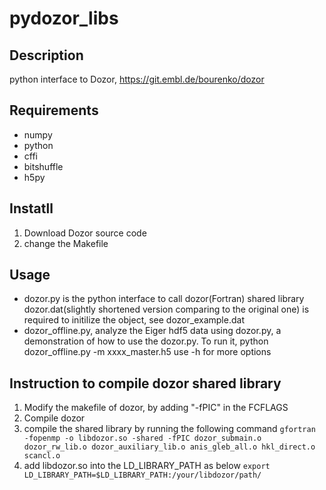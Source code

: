 # pydozor_libs

## Description
python interface to Dozor, https://git.embl.de/bourenko/dozor

## Requirements
- numpy
- python
- cffi
- bitshuffle
- h5py

## Instatll
1. Download Dozor source code
2. change the Makefile

## Usage
- dozor.py is the python interface to call dozor(Fortran) shared library
  dozor.dat(slightly shortened version comparing to the original one) is required to initilize the object, see dozor_example.dat
- dozor_offline.py, analyze the Eiger hdf5 data using dozor.py, a demonstration of how to use the dozor.py. To run it,
  python dozor_offline.py -m xxxx_master.h5
  use -h for more options

## Instruction to compile dozor shared library
1. Modify the makefile of dozor, by adding "-fPIC" in the FCFLAGS
2. Compile dozor
3. compile the shared library by running the following command
   `gfortran -fopenmp -o libdozor.so -shared -fPIC dozor_submain.o dozor_rw_lib.o dozor_auxiliary_lib.o anis_gleb_all.o hkl_direct.o scancl.o`
4. add libdozor.so into the LD_LIBRARY_PATH as below
   `export LD_LIBRARY_PATH=$LD_LIBRARY_PATH:/your/libdozor/path/`
